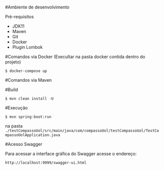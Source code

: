 #Ambiente de desenvolvimento

Pré-requisitos
- JDK11
- Maven
- Git
- Docker
- Plugin Lombok

#Comandos via Docker
(Execultar na pasta docker contida dentro do projeto)

```
$ docker-compose up 
```


#Comandos via Maven

#Build

```
$ mvn clean install -U 
```

#Execução

```
$ mvn spring-boot:run 
```

na pasta `./testCompassoUol/src/main/java/com/compassoUol/testCompassoUol/TestCompassoUolApplication.java`

#Acesso Swagger

Para acessar a interface gráfica do Swagger acesse o endereço: 

`http://localhost:9999/swagger-ui.html`
